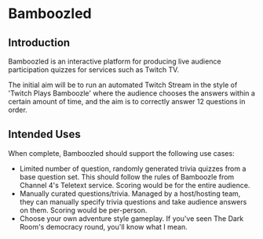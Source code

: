 # Bamboozled

## Introduction

Bamboozled is an interactive platform for producing live audience participation quizzes for services such as Twitch TV.

The initial aim will be to run an automated Twitch Stream in the style of 'Twitch Plays Bamboozle' where the audience chooses the answers within a certain amount of time, and the aim is to correctly answer 12 questions in order.

## Intended Uses

When complete, Bamboozled should support the following use cases:

 - Limited number of question, randomly generated trivia quizzes from a base question set. This should follow the rules of Bamboozle from Channel 4's Teletext service. Scoring would be for the entire audience.
 - Manually curated questions/trivia. Managed by a host/hosting team, they can manually specify trivia questions and take audience answers on them. Scoring would be per-person.
 - Choose your own adventure style gameplay. If you've seen The Dark Room's democracy round, you'll know what I mean.
